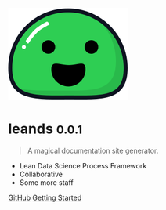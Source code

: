![logo](_media/icon.svg)

# leands <small>0.0.1</small>

> A magical documentation site generator.

- Lean Data Science Process Framework
- Collaborative
- Some more staff

[GitHub](https://github.com/docsifyjs/docsify/)
[Getting Started](#docsify)
